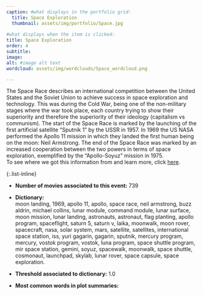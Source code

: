 ```yaml
---
caption: #what displays in the portfolio grid:
  title: Space Exploration
  thumbnail: assets/img/portfolio/Space.jpg
  
#what displays when the item is clicked:
title: Space Exploration
order: 4
subtitle: 
image: 
alt: #image alt text
wordcloud: assets/img/wordclouds/Space_wordcloud.png

---
```

The Space Race describes an international competition between the United States and the Soviet Union to achieve success in space exploration and technology. This was during the Cold War, being one of the non-military stages where the war took place, each country trying to show their superiority and therefore the superiority of their ideology (capitalism vs communism). 
The start of the Space Race is marked by the launching of the first artificial satellite “Sputnik 1” by the USSR in 1957. In 1969 the US NASA performed the Apollo 11 mission in which they landed the first human being on the moon: Neil Armstrong. 
The end of the Space Race was marked by an increased cooperation between the two powers in terms of space exploration, exemplified by the “Apollo-Soyuz” mission in 1975.\
To see where we got this information from and learn more, click [here](https://en.wikipedia.org/wiki/Space_exploration).

{:.list-inline} 
- **Number of movies associated to this event:** 739

- **Dictionary:**\
moon landing, 1969, apollo 11, apollo, space race, neil armstrong, buzz aldrin, michael collins, lunar module, command module, lunar surface, moon mission, lunar landing, astronauts, astronaut, flag planting, apollo program, spaceflight, saturn 5, saturn v, laika, moonwalk, moon rover, spacecraft, nasa, solar system, mars, satellite, satellites, international space station, iss, yuri gagarin, gagarin, sputnik, mercury program, mercury, vostok program, vostok, luna program, space shuttle program, mir space station, gemini, soyuz, spacewalk, moonwalk, space shuttle, cosmonaut, launchpad, skylab, lunar rover, space capsule, space exploration.

- **Threshold associated to dictionary:** 1.0

- **Most common words in plot summaries:** 
